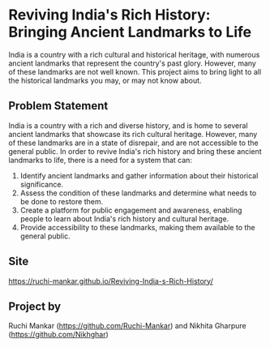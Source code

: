 # Reviving India's Rich History: Bringing Ancient Landmarks to Life
India is a country with a rich cultural and historical heritage, with numerous ancient landmarks that represent the country's past glory. However, many of these landmarks are not well known. This project aims to bring light to all the historical landmarks you may, or may not know about.
## Problem Statement
 India is a country with a rich and diverse history, and is home to several ancient landmarks that showcase its rich cultural heritage. However, many of these landmarks are in a state of disrepair, and are not accessible to the general public. In order to revive India's rich history and bring these ancient landmarks to life, there is a need for a system that can:
1. Identify ancient landmarks and gather information about their historical significance.
2. Assess the condition of these landmarks and determine what needs to be done to restore them.
3. Create a platform for public engagement and awareness, enabling people to learn about India's rich history and cultural heritage.
4. Provide accessibility to these landmarks, making them available to the general public.
## Site
https://ruchi-mankar.github.io/Reviving-India-s-Rich-History/
## Project by
Ruchi Mankar (https://github.com/Ruchi-Mankar)
and
Nikhita Gharpure (https://github.com/Nikhghar)
